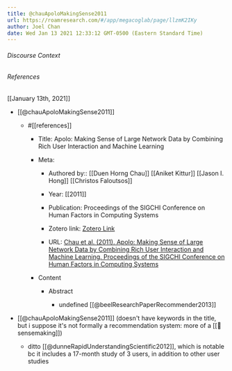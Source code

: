 ```yaml
---
title: @chauApoloMakingSense2011
url: https://roamresearch.com/#/app/megacoglab/page/llzmK2IKy
author: Joel Chan
date: Wed Jan 13 2021 12:33:12 GMT-0500 (Eastern Standard Time)
---
```




###### Discourse Context



###### References

[[January 13th, 2021]]

- [[@chauApoloMakingSense2011]]

    - #[[references]]

        - Title: Apolo: Making Sense of Large Network Data by Combining Rich User Interaction and Machine Learning

        - Meta:

            - Authored by:: [[Duen Horng Chau]] [[Aniket Kittur]] [[Jason I. Hong]] [[Christos Faloutsos]]

            - Year: [[2011]]

            - Publication: Proceedings of the SIGCHI Conference on Human Factors in Computing Systems

            - Zotero link: [Zotero Link](zotero://select/items/1_28Z6PBIQ)

            - URL: [Chau et al. (2011). Apolo: Making Sense of Large Network Data by Combining Rich User Interaction and Machine Learning. Proceedings of the SIGCHI Conference on Human Factors in Computing Systems](http://doi.acm.org/10.1145/1978942.1978967)

        - Content

            - Abstract

                - undefined
[[@beelResearchPaperRecommender2013]]

- [[@chauApoloMakingSense2011]] (doesn't have keywords in the title, but i suppose it's not formally a recommendation system: more of a [[🧱 sensemaking]])

    - ditto [[@dunneRapidUnderstandingScientific2012]], which is notable bc it includes a 17-month study of 3 users, in addition to other user studies

